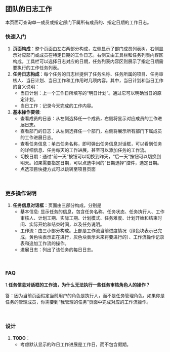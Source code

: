 ## 团队的日志工作
本页面可查询单一成员或指定部门下属所有成员的、指定日期的工作日志。


### 快速入门
1. **页面构成**：整个页面由左右两部分构成，左侧显示了部门成员列表树，右侧显示对应部门或成员在特定日期的工作日志。右侧又由工具栏和任务列表内容区构成。工具栏可以选择日志对应的日期，任务列表内容区则展示了指定日期需要执行的工作任务列表。
2. **任务日志构成**：每个任务的日志栏提供了任务名称、任务所属的项目、任务审核人、当日计划、当日工作和工作用时几项内容。其中，当日计划和当日工作的含义说明：
	* 当日计划：上一个工作日所填写的“明日计划”。通过它可以明确当日的原定计划。
	* 当日工作：记录今天完成的工作内容。
3. **基本操作要领**: 
	* 查看成员的日志：从左侧选择任一个成员，右侧将显示对应成员的工作进展日志。
	* 查看部门的日志：从左侧选择任一个部门，右侧将展示所有部门下属成员的工作进展日志。
	* 查看任务信息：单击任务名称，即可弹出任务信息对话框，可以看到任务的详细信息、任务每天的工作进展，甚至可以添加任务的工作流。
	* 切换日期：通过“前一天”按钮可以切换到昨天，“后一天”按钮可以切换到明天。如果需要指定日期，可以点选中间的“日期选择”控件，选定日期。
	* 点选项目快捷方式可以跳转至项目页面


<br/>

### 更多操作说明
1. **任务信息对话框**：页面由三部分构成，分别是
	* 基本信息: 显示任务的信息，包含任务名称、任务状态、任务执行人、工作审核人、计划工期、实际工期、计划模式、任务难度、计划开始和结束时间、实际开始和结束时间，以及任务说明。
	* 工作流：由三小部分构成。上部是工作流当前进度情况（绿色块表示已完成，黄色块表示正在进行，灰色块表示未来将要进行的）、工作流操作记录表和追加工作流的操作。
	* 进展日志：列出了该任务的每日日志。

<br/>

### FAQ
1.**任务信息对话框的工作流，为什么无法执行一些任务审核角色人的操作？**

答：因为当前页面假定当前用户的角色是执行人，而不是任务管理角色。如果你是任务的管理成员，你需要到“我管理的任务”页面中完成对应的工作流操作。

<br/>

### 设计
1. **TODO**：
	* 考虑默认显示的昨日工作进展是工作日，而不包含假期。

